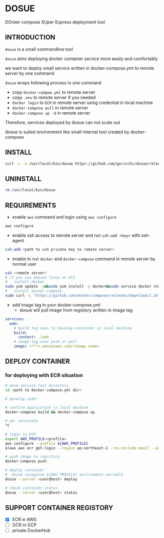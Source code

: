 # DOSUE
DOcker compose SUper Express deployment tool

## INTRODUCTION
`dosue` is a small commandline tool

`dosue` aims deploying docker container service more easily and comfortably

we want to deploy small service written in docker-compose.yml to remote server by one command

`dosue` wraps following process in one command
- copy `docker-compoe.yml` to remote server
- copy `.env` to remote server if you needed
- `docker login` to `ECR` in remote server using credential in local machine
- `docker-compose pull` in remote server
- `docker-compose up -d` in remote server

Therefore, services deployed by dosue can not scale out

dosue is suited environment like small internal tool created by docker-compose

## INSTALL
```sh
curl -L -o /usr/local/bin/dosue https://github.com/garicchi/dosue/releases/download/1.1/dosue.sh;chmod u+x /usr/local/bin/dosue
```

## UNINSTALL
```sh
rm /usr/local/bin/dosue
```

## REQUIREMENTS
- enable `aws` command and login using `aws configure`
```sh
aws configure
```
- enable ssh access to remote server and run `ssh-add <key>` with ssh-agent
```sh
ssh-add <path to ssh private key to remote server>
```
- enable to run `docker` and `docker-compose` command in remote server by normal user
```sh
ssh <remote server>
# if you use amazon linux on EC2
#   install docker
sudo yum update -y&&sudo yum install -y docker&&sudo service docker start&&sudo usermod -a -G docker ec2-user
#   install docker-compose
sudo curl -L "https://github.com/docker/compose/releases/download/1.24.0/docker-compose-$(uname -s)-$(uname -m)" -o /usr/local/bin/docker-compose&&sudo chmod +x /usr/local/bin/docker-compose
```

- add image tag in your docker-compose.yml
  - dosue will pull image from registory written in image tag
```yml
services:
  web:
    # build tag uses to develop container in local machine
    build:
      context: ./web
    # image tag uses push or pull
    image: <***>.amazonaws.com/<image name>
```


## DEPLOY CONTAINER

### for deploying with ECR situation
```sh
# move service root directory
cd <path to docker-compose.yml dir>

# develop code!

# confirm application in local machine
docker-compose build && docker-compose up

# ok! terminate
^C

# login to ECR
export AWS_PROFILE=<profile>
aws configure --profile ${AWS_PROFILE}
$(aws aws ecr get-login --region ap-northeast-1 --no-include-email --profile ${AWS_PROFILE})

# push image to registory
docker-compose push

# deploy container
#  dosue recognize ${AWS_PROFILE} environment variable
dosue --server <user@host> deploy

# check container status
dosue --server <user@host> status
```

## SUPPORT CONTAINER REGISTORY
- [x] ECR in AWS
- [ ] GCR in GCP
- [ ] private DockerHub
